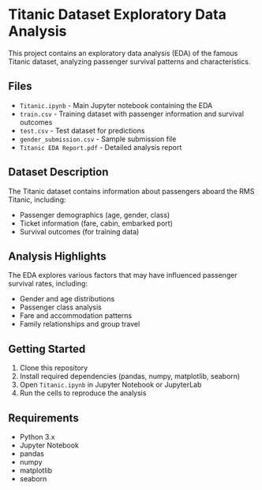 # Titanic Dataset Exploratory Data Analysis

This project contains an exploratory data analysis (EDA) of the famous Titanic dataset, analyzing passenger survival patterns and characteristics.

## Files

- `Titanic.ipynb` - Main Jupyter notebook containing the EDA
- `train.csv` - Training dataset with passenger information and survival outcomes
- `test.csv` - Test dataset for predictions
- `gender_submission.csv` - Sample submission file
- `Titanic EDA Report.pdf` - Detailed analysis report

## Dataset Description

The Titanic dataset contains information about passengers aboard the RMS Titanic, including:
- Passenger demographics (age, gender, class)
- Ticket information (fare, cabin, embarked port)
- Survival outcomes (for training data)

## Analysis Highlights

The EDA explores various factors that may have influenced passenger survival rates, including:
- Gender and age distributions
- Passenger class analysis
- Fare and accommodation patterns
- Family relationships and group travel

## Getting Started

1. Clone this repository
2. Install required dependencies (pandas, numpy, matplotlib, seaborn)
3. Open `Titanic.ipynb` in Jupyter Notebook or JupyterLab
4. Run the cells to reproduce the analysis

## Requirements

- Python 3.x
- Jupyter Notebook
- pandas
- numpy
- matplotlib
- seaborn
